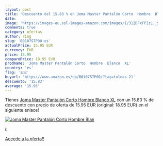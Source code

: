 ```yaml
---
layout: post
title: 'Descuento del 15.83 % en Joma Master Pantalón Corto  Hombre  Blan'
date: 
image: 'https://images-eu.ssl-images-amazon.com/images/I/31ZDFxFPIzL._SL200_.jpg'
comments: true
category: ofertas
author: ring
slug: 'B0107STP00-es'
actualPrice: 15.95 EUR
currency: EUR
price: 15.95
comparePrice: 18.95 EUR
prodname: 'Joma Master Pantalón Corto  Hombre  Blanco  XL'
country: 'es'
flag: '🇪🇸'
buyurl: 'https://www.amazon.es/dp/B0107STP00/?tag=tolees-21'
descuento: '15.83'
average: '15.95'
---
```


Tienes [Joma Master Pantalón Corto  Hombre  Blanco  XL](https://www.amazon.es/dp/B0107STP00/?tag=tolees-21) con un 15.83 % de descuento con precio de oferta de 15.95 EUR (original: 18.95 EUR) en el siguiente enlace!

[![Joma Master Pantalón Corto  Hombre  Blan](https://images-eu.ssl-images-amazon.com/images/I/31ZDFxFPIzL._SL200_.jpg)](https://www.amazon.es/dp/B0107STP00/?tag=tolees-21)

ℹ️:


[Accede a la oferta!!](https://www.amazon.es/dp/B0107STP00/?tag=tolees-21)
